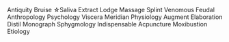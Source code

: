 Antiquity
Bruise
☆Saliva
Extract
Lodge
Massage
Splint
Venomous
Feudal
Anthropology
Psychology
Viscera
Meridian
Physiology
Augment
Elaboration
Distil
Monograph
Sphygmology
Indispensable
Acpuncture
Moxibustion
Etiology








